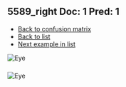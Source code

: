 ## 5589_right Doc: 1 Pred: 1
- [Back to confusion matrix](https://github.com/juliandewit/kaggle_retinopathy/blob/master/matrix.md)
- [Back to list](https://github.com/juliandewit/kaggle_retinopathy/blob/master/lists/11/list.md)
- [Next example in list](https://github.com/juliandewit/kaggle_retinopathy/blob/master/lists/11/56/560_left.md)

![Eye](https://retinopaty.blob.core.windows.net/size1024/5589_right_1.jpeg)

### 

![Eye]()
